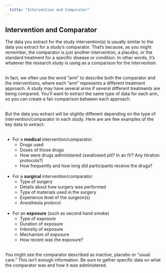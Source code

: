```yaml
---
  title: "Intervention and Comparator"
---
```



## Intervention and Comparator

The data you extract for the study intervention(s) is usually similar to the data you extract for a study’s comparator. That’s because, as you might remember, the comparator is just another intervention, a placebo, or the standard treatment for a specific disease or condition. In other words, it’s whatever the research study is using as a comparison for the intervention. <br><br>

In fact, we often use the word “arm” to describe both the comparator and the interventions, where each “arm” represents a different treatment approach. A study may have several arms if several different treatments are being compared. You’ll want to extract the same type of data for each arm, so you can create a fair comparison between each approach.<br><br>

But the data you extract will be slightly different depending on the type of intervention/comparator in each study. Here are are few examples of the key data to extract:<br><br>

- For a **medical** intervention/comparator:
    - Drugs used
    - Doses of those drugs
    - How were drugs administered (swallowed pill? In an IV? Any titration protocols?)
    - How frequently and how long did participants receive the drugs?<br><br>
- For a **surgical** intervention/comparator:
    - Type of surgery
    - Details about how surgery was performed
    - Type of materials used in the surgery
    - Experience level of the surgeon(s)
    - Anesthesia protocol<br><br>
- For an **exposure** (such as second hand smoke) 
    - Type of exposure
    - Duration of exposure
    - Intensity of exposure
    - Mechanism of exposure
    - How recent was the exposure? <br><br>
    
You might see the comparator described as inactive, placebo or “usual care.” This isn’t enough information.  Be sure to gather specific data on what the comparator was and how it was administered.

